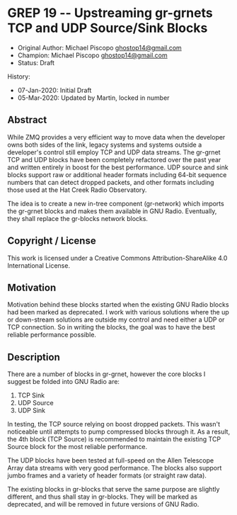 # GREP 19 -- Upstreaming gr-grnets TCP and UDP Source/Sink Blocks

- Original Author: Michael Piscopo <ghostop14@gmail.com>
- Champion: Michael Piscopo <ghostop14@gmail.com>
- Status: Draft

History:
- 07-Jan-2020: Initial Draft
- 05-Mar-2020: Updated by Martin, locked in number

## Abstract

While ZMQ provides a very efficient way to move data when the developer owns both sides 
of the link, legacy systems and systems outside a developer's control still employ TCP 
and UDP data streams.  The gr-grnet TCP and UDP blocks have been completely refactored 
over the past year and written entirely in boost for the best performance. UDP source and 
sink blocks support raw or additional header formats including 64-bit sequence numbers 
that can detect dropped packets, and other formats including those used at the Hat Creek 
Radio Observatory.

The idea is to create a new in-tree component (gr-network) which imports the gr-grnet
blocks and makes them available in GNU Radio. Eventually, they shall replace the gr-blocks
network blocks.

## Copyright / License

This work is licensed under a Creative Commons Attribution-ShareAlike 4.0
International License.

## Motivation

Motivation behind these blocks started when the existing GNU Radio blocks had been marked 
as deprecated.  I work with various solutions where the up or down-stream solutions are 
outside my control and need either a UDP or TCP connection.  So in writing the blocks, 
the goal was to have the best reliable performance possible.

## Description

There are a number of blocks in gr-grnet, however the core blocks I suggest be folded into 
GNU Radio are:

1. TCP Sink
2. UDP Source
3. UDP Sink

In testing, the TCP source relying on boost dropped packets.  This wasn't noticeable until 
attempts to pump compressed blocks through it.  As a result, the 4th block (TCP Source) is 
recommended to maintain the existing TCP Source block for the most reliable performance.

The UDP blocks have been tested at full-speed on the Allen Telescope Array data streams with 
very good performance.  The blocks also support jumbo frames and a variety of header formats
(or straight raw data).

The existing blocks in gr-blocks that serve the same purpose are slightly different, and
thus shall stay in gr-blocks. They will be marked as deprecated, and will be removed in
future versions of GNU Radio.

